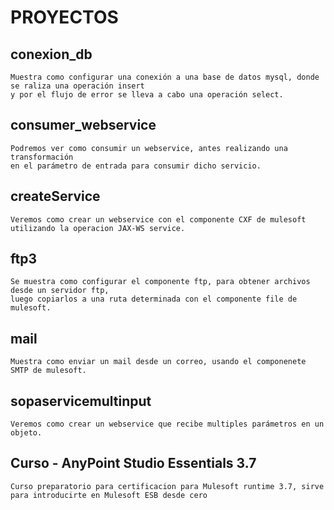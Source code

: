 # PROYECTOS

## conexion_db
    Muestra como configurar una conexión a una base de datos mysql, donde se raliza una operación insert 
    y por el flujo de error se lleva a cabo una operación select.
   
## consumer_webservice
    Podremos ver como consumir un webservice, antes realizando una transformación 
    en el parámetro de entrada para consumir dicho servicio.
   
## createService
    Veremos como crear un webservice con el componente CXF de mulesoft utilizando la operacion JAX-WS service.
   
## ftp3
    Se muestra como configurar el componente ftp, para obtener archivos desde un servidor ftp, 
    luego copiarlos a una ruta determinada con el componente file de mulesoft.
    
## mail
    Muestra como enviar un mail desde un correo, usando el componenete SMTP de mulesoft.
    
## sopaservicemultinput
    Veremos como crear un webservice que recibe multiples parámetros en un objeto.
    
## Curso - AnyPoint  Studio Essentials 3.7
    Curso preparatorio para certificacion para Mulesoft runtime 3.7, sirve para introducirte en Mulesoft ESB desde cero
    
